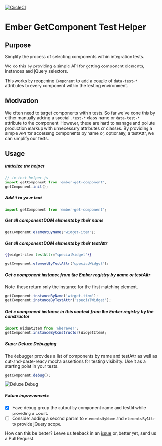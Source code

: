  [![CircleCI](https://circleci.com/gh/AltSchool/ember-get-component.svg?style=svg)](https://circleci.com/gh/AltSchool/ember-get-component)
# Ember GetComponent Test Helper

## Purpose
Simplify the process of selecting components within integration tests.

We do this by providing a simple API for getting component elements, instances and jQuery selectors. 

This works by reopening `Component` to add a couple of `data-test-*` attributes to every component within the testing environment.

## Motivation
We often need to target components within tests. So far we've done this by either manually adding a special `.test-*` class name or `data-test-*` attribute to the component. However, these are hard to manage and pollute production markup with unnecessary attributes or classes. By providing a simple API for accessing components by name or, optionally, a testAttr, we can simplify our tests.

## Usage 

##### Initialize the helper
```js
// in test-helper.js
import getComponent from 'ember-get-component';
getComponent.init();
```

##### Add it to your test
```js
import getComponent from 'ember-get-component';
```

##### Get all component DOM elements by their name
```js
getComponent.elementByName('widget-item');
```

##### Get all component DOM elements by their testAttr
```hbs
{{widget-item testAttr="specialWidget"}}
```
```js
getComponent.elementByTestAttr('specialWidget');
```

##### Get a component instance from the Ember registry by name or testAttr
Note, these return only the instance for the first matching element.
```js
getComponent.instanceByName('widget-item');
getComponent.instanceByTestAttr('specialWidget');
```

##### Get a component instance in this context from the Ember registry by the constructor
```js
import WidgetItem from 'wherever';
getComponent.instanceByConstructor(WidgetItem);
```

##### Super Deluxe Debugging
The debugger provides a list of components by name and testAttr as well as cut-and-paste-ready mocha assertions for testing visibility. Use it as a starting point in your tests.
```js
getComponent.debug();
```
![Deluxe Debug](http://g.recordit.co/gHJlat2xq8.gif)

##### Future improvements
- [x] Have debug group the output by component name and testId while providing a count.
- [ ] Consider adding a second param to `elementsByName` and `elementsByAttr` to provide jQuery scope.

How can this be better? Leave us feeback in an [issue](https://github.com/AltSchool/get-component/issues/new) or, better yet, send us a Pull Request.
